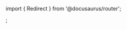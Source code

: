 import { Redirect } from '@docusaurus/router';

<Redirect to="/user-documentation/moderne-cli/getting-started/moderne-cli-workshop" />;